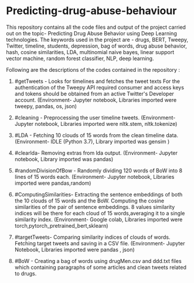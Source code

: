 # Predicting-drug-abuse-behaviour
This repository contains all the code files and output of the project carried out on the topic- Predicting Drug Abuse Behavior using Deep Learning technologies. The keywords used in the project are -  drugs, BERT, Tweepy, Twitter, timeline, students, depression, bag of words, drug abuse behavior, hash, cosine  similarities, LDA, multinomial naive bayes, linear support vector machine, random forest classifier, NLP, deep learning.

Following are the descriptions of the codes contained in the repository :
1. #getTweets - 
Looks for timelines and fetches the tweet texts
For the authentication of the Tweepy API required
consumer and access keys and tokens should be
obtained from an active Twitter's Developer account. (Environment- Jupyter notebook, Libraries imported were tweepy, pandas,
os, json)

2. #cleaning -
Preprocessing the user timeline tweets. (Environment- Jupyter notebook, Libraries imported were nltk.stem,
nltk.tokenize)

3. #LDA -
Fetching 10 clouds of 15 words from the clean timeline
data. (Environment- IDLE (Python
3.7), Library imported was gensim )

4. #clearlda-
Removing extras from lda output. (Environment- Jupyter notebook, Library imported was pandas)

5. #randomDivisionOfBow -
Randomly dividing 120 words of BoW into 8 lines of 15 words each. (Environment- Jupyter notebook, Libraries imported were pandas,random)

6. #ComputingSimilarities-
Extracting the sentence embeddings of both the 10 clouds of 15 words and the BoW. Computing the cosine similarities of the pair of sentence embeddings. 8 values similarity indices will be there for each cloud of 15 words,averaging it to a single similarity index. (Environment- Google colab, Libraries imported were torch,pytorch_pretrained_bert,sklearn)

7. #targetTweets-
Comparing similarity indices of clouds of words. Fetching target tweets and saving in a CSV file. (Environment- Jupyter Notebook, Libraries imported were pandas , json)

8. #BoW -
Creating a bag of words using drugMen.csv and ddd.txt files which containing paragraphs of some articles and clean tweets related to drugs.






